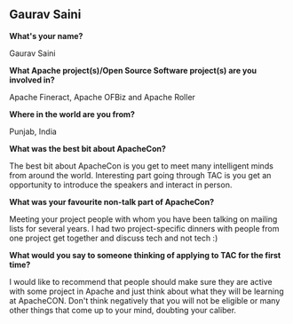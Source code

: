 ## Gaurav Saini ##

**What's your name?**

Gaurav Saini

**What Apache project(s)/Open Source Software project(s) are you involved
in?**

Apache Fineract, Apache OFBiz and Apache Roller

**Where in the world are you from?**

Punjab, India

**What was the best bit about ApacheCon?**

The best bit about ApacheCon is you get to meet many intelligent minds from
around the world. Interesting part going through TAC is you get an
opportunity to introduce the speakers and interact in person.

**What was your favourite non-talk part of ApacheCon?**

Meeting your project people with whom you have been talking on mailing lists
for several years. I had two project-specific dinners with people from
one project get together and discuss tech and not tech :)

**What would you say to someone thinking of applying to TAC for the first
time?**

I would like to recommend that people should make sure they are active
with some project in Apache and just think about what they will be
learning at ApacheCON. Don't think negatively that you will not be eligible
or many other things that come up to your mind, doubting your caliber.
